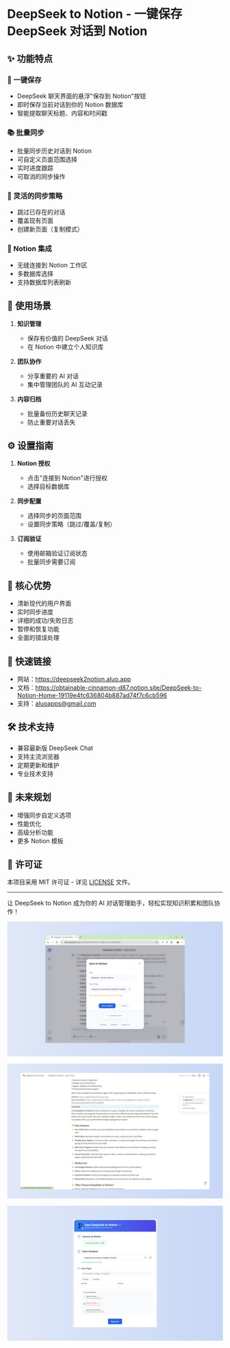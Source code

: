 
# DeepSeek to Notion - 一键保存 DeepSeek 对话到 Notion

## ✨ 功能特点

### 🚀 一键保存
- DeepSeek 聊天界面的悬浮"保存到 Notion"按钮
- 即时保存当前对话到你的 Notion 数据库
- 智能提取聊天标题、内容和时间戳

### 📚 批量同步
- 批量同步历史对话到 Notion
- 可自定义页面范围选择
- 实时进度跟踪
- 可取消的同步操作

### 🔄 灵活的同步策略
- 跳过已存在的对话
- 覆盖现有页面
- 创建新页面（复制模式）

### 🔌 Notion 集成
- 无缝连接到 Notion 工作区
- 多数据库选择
- 支持数据库列表刷新

## 🎯 使用场景

1. **知识管理**
   - 保存有价值的 DeepSeek 对话
   - 在 Notion 中建立个人知识库

2. **团队协作**
   - 分享重要的 AI 对话
   - 集中管理团队的 AI 互动记录

3. **内容归档**
   - 批量备份历史聊天记录
   - 防止重要对话丢失

## ⚙️ 设置指南

1. **Notion 授权**
   - 点击"连接到 Notion"进行授权
   - 选择目标数据库

2. **同步配置**
   - 选择同步的页面范围
   - 设置同步策略（跳过/覆盖/复制）

3. **订阅验证**
   - 使用邮箱验证订阅状态
   - 批量同步需要订阅

## 💫 核心优势

- 清新现代的用户界面
- 实时同步进度
- 详细的成功/失败日志
- 暂停和恢复功能
- 全面的错误处理

## 🔗 快速链接

- 网站：https://deepseek2notion.aluo.app
- 文档：https://obtainable-cinnamon-d87.notion.site/DeepSeek-to-Notion-Home-19119e4fc636804b887ad74f7c6cb596
- 支持：aluoapps@gmail.com

## 🛠️ 技术支持

- 兼容最新版 DeepSeek Chat
- 支持主流浏览器
- 定期更新和维护
- 专业技术支持

## 🚀 未来规划

- 增强同步自定义选项
- 性能优化
- 高级分析功能
- 更多 Notion 模板

## 📝 许可证

本项目采用 MIT 许可证 - 详见 [LICENSE](LICENSE) 文件。

---

让 DeepSeek to Notion 成为你的 AI 对话管理助手，轻松实现知识积累和团队协作！

<p align="center">
  <img src="assets/save2notion-1.png" alt="DeepSeek to Notion" />
</p>
<p align="center">
  <img src="assets/save2notion-2.png" alt="DeepSeek to Notion" />
</p>
<p align="center">
  <img src="assets/save2notion-3.png" alt="DeepSeek to Notion" />
</p>
